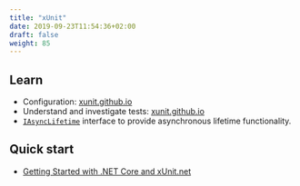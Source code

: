 ```yaml
---
title: "xUnit"
date: 2019-09-23T11:54:36+02:00
draft: false
weight: 85
---
```


## Learn

- Configuration: [xunit.github.io](https://xunit.github.io/docs/configuring-with-json)
- Understand and investigate tests: [xunit.github.io](https://xunit.github.io/docs/running-tests-in-parallel.html)
- [`IAsyncLifetime`](https://github.com/xunit/xunit/blob/master/src/xunit.core/IAsyncLifetime.cs) interface to provide asynchronous lifetime functionality.

## Quick start

- [Getting Started with .NET Core and xUnit.net](https://xunit.net/docs/getting-started/netcore/cmdline)

